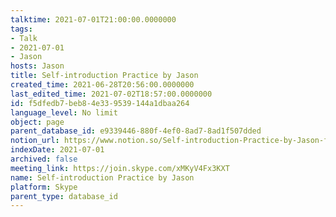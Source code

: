 ```yaml
---
talktime: 2021-07-01T21:00:00.0000000
tags:
- Talk
- 2021-07-01
- Jason
hosts: Jason
title: Self-introduction Practice by Jason
created_time: 2021-06-28T20:56:00.0000000
last_edited_time: 2021-07-02T18:57:00.0000000
id: f5dfedb7-beb8-4e33-9539-144a1dbaa264
language_level: No limit
object: page
parent_database_id: e9339446-880f-4ef0-8ad7-8ad1f507dded
notion_url: https://www.notion.so/Self-introduction-Practice-by-Jason-f5dfedb7beb84e339539144a1dbaa264
indexDate: 2021-07-01
archived: false
meeting_link: https://join.skype.com/xMKyV4Fx3KXT
name: Self-introduction Practice by Jason
platform: Skype
parent_type: database_id
---
```







